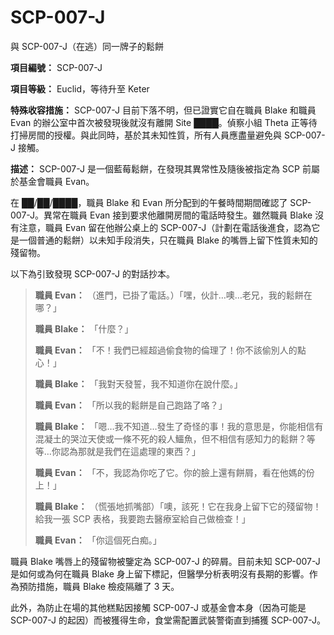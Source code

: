 # SCP-007-J
                        




與 SCP-007-J（在逃）同一牌子的鬆餅



**項目編號：** SCP-007-J

**項目等級：** Euclid，等待升至 Keter

**特殊收容措施：** SCP-007-J 目前下落不明，但已證實它自在職員 Blake 和職員 Evan 的辦公室中首次被發現後就沒有離開 Site ████。偵察小組 Theta 正等待打掃房間的授權。與此同時，基於其未知性質，所有人員應盡量避免與 SCP-007-J 接觸。

**描述：** SCP-007-J 是一個藍莓鬆餅，在發現其異常性及隨後被指定為 SCP 前屬於基金會職員 Evan。

在 ██/██/████，職員 Blake 和 Evan 所分配到的午餐時間期間確認了 SCP-007-J。異常在職員 Evan 接到要求他離開房間的電話時發生。雖然職員 Blake 沒有注意，職員 Evan 留在他辦公桌上的 SCP-007-J（計劃在電話後進食，認為它是一個普通的鬆餅）以未知手段消失，只在職員 Blake 的嘴唇上留下性質未知的殘留物。

以下為引致發現 SCP-007-J 的對話抄本。


> **職員 Evan：** （進門，已掛了電話。）「嘿，伙計…噢…老兄，我的鬆餅在哪？」
> 
> **職員 Blake：** 「什麼？」
> 
> **職員 Evan：** 「不！我們已經超過偷食物的倫理了！你不該偷別人的點心！」
> 
> **職員 Blake：** 「我對天發誓，我不知道你在說什麼。」
> 
> **職員 Evan：** 「所以我的鬆餅是自己跑路了咯？」
> 
> **職員 Blake：** 「嗯…我不知道…發生了奇怪的事！我的意思是，你能相信有混凝土的哭泣天使或一條不死的殺人鱷魚，但不相信有感知力的鬆餅？等等…你認為那就是我們在這處理的東西？」
> 
> **職員 Evan：** 「不，我認為你吃了它。你的臉上還有餅屑，看在他媽的份上！」
> 
> **職員 Blake：** （慌張地抓嘴部）「噢，該死！它在我身上留下它的殘留物！給我一張 SCP 表格，我要跑去醫療室給自己做檢查！」
> 
> **職員 Evan：** 「你這個死白痴。」
> 

職員 Blake 嘴唇上的殘留物被鑒定為 SCP-007-J 的碎屑。目前未知 SCP-007-J 是如何或為何在職員 Blake 身上留下標記，但醫學分析表明沒有長期的影響。作為預防措施，職員 Blake 檢疫隔離了 3 天。

此外，為防止在場的其他糕點因接觸 SCP-007-J 或基金會本身（因為可能是 SCP-007-J 的起因）而被獲得生命，食堂需配置武裝警衛直到捕獲 SCP-007-J。



                    